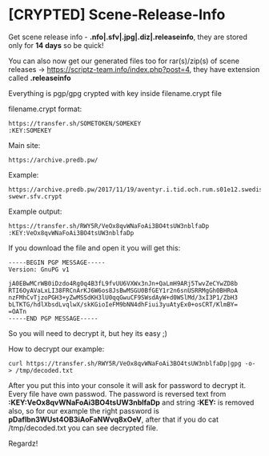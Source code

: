 # [CRYPTED] Scene-Release-Info
Get scene release info - **.nfo|.sfv|.jpg|.diz|.releaseinfo**, they are stored only for **14 days** so be quick!

You can also now get our generated files too for rar(s)/zip(s) of scene releases -> https://scriptz-team.info/index.php?post=4, they have extension called **.releaseinfo**

Everything is pgp/gpg crypted with key inside filename.crypt file

filename.crypt format:
```
https://transfer.sh/SOMETOKEN/SOMEKEY
:KEY:SOMEKEY
```

Main site:
```
https://archive.predb.pw/
```

Example:
```
https://archive.predb.pw/2017/11/19/aventyr.i.tid.och.rum.s01e12.swedish.720p.web.h264-swewr.sfv.crypt
```

Example output:
```
https://transfer.sh/RWY5R/VeOx8qvWNaFoAi3BO4tsUW3nblfaDp
:KEY:VeOx8qvWNaFoAi3BO4tsUW3nblfaDp
```

If you download the file and open it you will get this:
```
-----BEGIN PGP MESSAGE-----
Version: GnuPG v1

jA0EBwMCrWB0iDzdo4Rg0q4B3fL9fvUU6VXWx3nJn+QaLmH9ARj5TwvZeCYwZD8b
RTI6OyAVaLxLI38FRCnArKJ6W6os8JsBwMSGU0BfGEY1r2n6snUSRRMgGh0BHRoA
nzFMhCvTjzoPGH3+yZwMSSdKH3lU0qqGwuCF9SWsdAyW+d0WSlMd/3xI3P1/ZbH3
bLTKTG/hdlXbsdLvqlwX/skKGioIeFM9bNN4dhFiui3yuAtyEx0+osCRT/KlmBY=
=OATn
-----END PGP MESSAGE-----
```

So you will need to decrypt it, but hey its easy ;)

How to decrypt our example:
```
curl https://transfer.sh/RWY5R/VeOx8qvWNaFoAi3BO4tsUW3nblfaDp|gpg -o- > /tmp/decoded.txt
```

After you put this into your console it will ask for password to decrypt it.
Every file have own passwod.
The password is reversed text from **:KEY:VeOx8qvWNaFoAi3BO4tsUW3nblfaDp** and string **:KEY:** is removed also, so for our example the right password is **pDaflbn3WUst4OB3iAoFaNWvq8xOeV**, after that if you do cat /tmp/decoded.txt you can see decrypted file.

Regardz!
